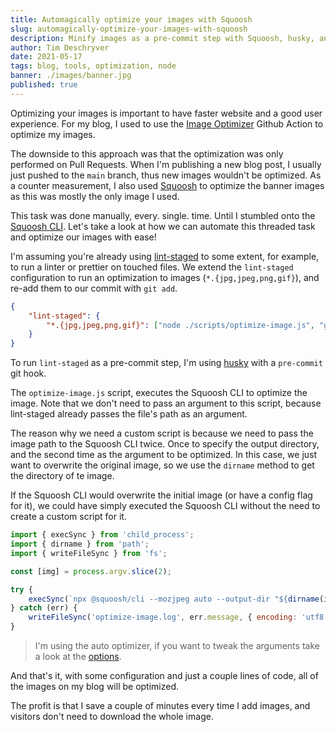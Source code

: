 ```yaml
---
title: Automagically optimize your images with Squoosh
slug: automagically-optimize-your-images-with-squoosh
description: Minify images as a pre-commit step with Squoosh, husky, and lint-staged
author: Tim Deschryver
date: 2021-05-17
tags: blog, tools, optimization, node
banner: ./images/banner.jpg
published: true
---
```


Optimizing your images is important to have faster website and a good user experience.
For my blog, I used to use the [Image Optimizer](https://github.com/marketplace/actions/image-optimizer) Github Action to optimize my images.

The downside to this approach was that the optimization was only performed on Pull Requests. When I'm publishing a new blog post, I usually just pushed to the `main` branch, thus new images wouldn't be optimized. As a counter measurement, I also used [Squoosh](https://squoosh.app/) to optimize the banner images as this was mostly the only image I used.

This task was done manually, every. single. time.
Until I stumbled onto the [Squoosh CLI](https://www.npmjs.com/package/@squoosh/cli).
Let's take a look at how we can automate this threaded task and optimize our images with ease!

I'm assuming you're already using [lint-staged](https://github.com/okonet/lint-staged) to some extent, for example, to run a linter or prettier on touched files. We extend the `lint-staged` configuration to run an optimization to images (`*.{jpg,jpeg,png,gif}`), and re-add them to our commit with `git add`.

```json{3}:package.json
{
	"lint-staged": {
		"*.{jpg,jpeg,png,gif}": ["node ./scripts/optimize-image.js", "git add"]
	}
}
```

To run `lint-staged` as a pre-commit step, I'm using [husky](https://typicode.github.io/husky/#/) with a `pre-commit` git hook.

The `optimize-image.js` script, executes the Squoosh CLI to optimize the image.
Note that we don't need to pass an argument to this script, because lint-staged already passes the file's path as an argument.

The reason why we need a custom script is because we need to pass the image path to the Squoosh CLI twice. Once to specify the output directory, and the second time as the argument to be optimized. In this case, we just want to overwrite the original image, so we use the `dirname` method to get the directory of te image.

If the Squoosh CLI would overwrite the initial image (or have a config flag for it), we could have simply executed the Squoosh CLI without the need to create a custom script for it.

```js:optimize-image.js
import { execSync } from 'child_process';
import { dirname } from 'path';
import { writeFileSync } from 'fs';

const [img] = process.argv.slice(2);

try {
	execSync(`npx @squoosh/cli --mozjpeg auto --output-dir "${dirname(img)}" "${img}"`);
} catch (err) {
	writeFileSync('optimize-image.log', err.message, { encoding: 'utf8', flag: 'w' });
}
```

> I'm using the auto optimizer, if you want to tweak the arguments take a look at the [options](https://www.npmjs.com/package/@squoosh/cli).

And that's it, with some configuration and just a couple lines of code, all of the images on my blog will be optimized.

The profit is that I save a couple of minutes every time I add images, and visitors don't need to download the whole image.
